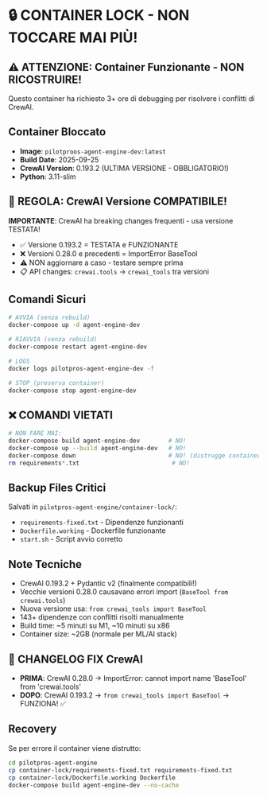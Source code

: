 # 🔒 CONTAINER LOCK - NON TOCCARE MAI PIÙ!

## ⚠️ ATTENZIONE: Container Funzionante - NON RICOSTRUIRE!

Questo container ha richiesto 3+ ore di debugging per risolvere i conflitti di CrewAI.

## Container Bloccato
- **Image**: `pilotproos-agent-engine-dev:latest`
- **Build Date**: 2025-09-25
- **CrewAI Version**: 0.193.2 (ULTIMA VERSIONE - OBBLIGATORIO!)
- **Python**: 3.11-slim

## 🚨 REGOLA: CrewAI Versione COMPATIBILE!
**IMPORTANTE**: CrewAI ha breaking changes frequenti - usa versione TESTATA!
- ✅ Versione 0.193.2 = TESTATA e FUNZIONANTE
- ❌ Versioni 0.28.0 e precedenti = ImportError BaseTool
- ⚠️ NON aggiornare a caso - testare sempre prima
- 📋 API changes: `crewai.tools` → `crewai_tools` tra versioni

## Comandi Sicuri
```bash
# AVVIA (senza rebuild)
docker-compose up -d agent-engine-dev

# RIAVVIA (senza rebuild)
docker-compose restart agent-engine-dev

# LOGS
docker logs pilotpros-agent-engine-dev -f

# STOP (preserva container)
docker-compose stop agent-engine-dev
```

## ❌ COMANDI VIETATI
```bash
# NON FARE MAI:
docker-compose build agent-engine-dev        # NO!
docker-compose up --build agent-engine-dev   # NO!
docker-compose down                          # NO! (distrugge container)
rm requirements*.txt                          # NO!
```

## Backup Files Critici
Salvati in `pilotpros-agent-engine/container-lock/`:
- `requirements-fixed.txt` - Dipendenze funzionanti
- `Dockerfile.working` - Dockerfile funzionante
- `start.sh` - Script avvio corretto

## Note Tecniche
- CrewAI 0.193.2 + Pydantic v2 (finalmente compatibili!)
- Vecchie versioni 0.28.0 causavano errori import (`BaseTool from crewai.tools`)
- Nuova versione usa: `from crewai_tools import BaseTool`
- 143+ dipendenze con conflitti risolti manualmente
- Build time: ~5 minuti su M1, ~10 minuti su x86
- Container size: ~2GB (normale per ML/AI stack)

## 📝 CHANGELOG FIX CrewAI
- **PRIMA**: CrewAI 0.28.0 → ImportError: cannot import name 'BaseTool' from 'crewai.tools'
- **DOPO**: CrewAI 0.193.2 → `from crewai_tools import BaseTool` → FUNZIONA! ✅

## Recovery
Se per errore il container viene distrutto:
```bash
cd pilotpros-agent-engine
cp container-lock/requirements-fixed.txt requirements-fixed.txt
cp container-lock/Dockerfile.working Dockerfile  
docker-compose build agent-engine-dev --no-cache
```